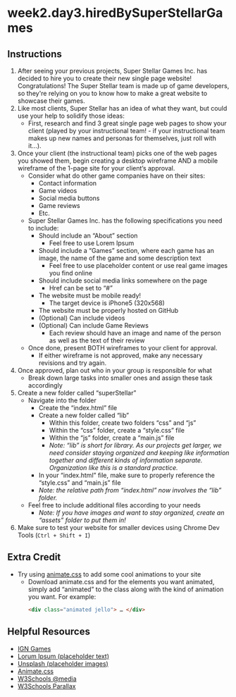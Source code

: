 # week2.day3.hiredBySuperStellarGames

## Instructions
1. After seeing your previous projects, Super Stellar Games Inc. has decided to hire you to create their new single page website! Congratulations! The Super Stellar team is made up of game developers, so they're relying on you to know how to make a great website to showcase their games.
2. Like most clients, Super Stellar has an idea of what they want, but could use your help to solidify those ideas:
   - First, research and find 3 great single page web pages to show your client (played by your instructional team! - if your instructional team makes up new names and personas for themselves, just roll with it...).
3. Once your client (the instructional team) picks one of the web pages you showed them, begin creating a desktop wireframe AND a mobile wireframe of the 1-page site for your client’s approval.
   - Consider what do other game companies have on their sites:
     - Contact information
     - Game videos
     - Social media buttons
     - Game reviews
     - Etc.
   - Super Stellar Games Inc. has the following specifications you need to include:
     - Should include an “About” section
       - Feel free to use Lorem Ipsum
     - Should include a “Games” section, where each game has an image, the name of the game and some description text
       - Feel free to use placeholder content or use real game images you find online
     - Should include social media links somewhere on the page
       - Href can be set to “#”
     - The website must be mobile ready!
       - The target device is iPhone5 (320x568)
     - The website must be properly hosted on GitHub
     - (Optional) Can include videos
     - (Optional) Can include Game Reviews
       - Each review should have an image and name of the person as well as the text of their review
   - Once done, present BOTH wireframes to your client for approval.
     - If either wireframe is not approved, make any necessary revisions and try again.
4. Once approved, plan out who in your group is responsible for what
   - Break down large tasks into smaller ones and assign these task accordingly
5. Create a new folder called “superStellar”
   - Navigate into the folder
     - Create the “index.html” file
     - Create a new folder called “lib”
       - Within this folder, create two folders “css” and “js”
       - Within the “css” folder, create a “style.css” file
       - Within the “js” folder, create a “main.js” file
       - *Note: “lib” is short for library. As our projects get larger, we need consider staying organized and keeping like information together and different kinds of information separate. Organization like this is a standard practice.*
     - In your “index.html” file, make sure to properly reference the “style.css” and “main.js” file
     - *Note: the relative path from “index.html” now involves the “lib” folder.*
   - Feel free to include additional files according to your needs
     - *Note: If you have images and want to stay organized, create an “assets” folder to put them in!*
6. Make sure to test your website for smaller devices using Chrome Dev Tools (`Ctrl + Shift + I`)


## Extra Credit
- Try using [animate.css](https://daneden.github.io/animate.css/) to add some cool animations to your site
  - Download animate.css and for the elements you want animated, simply add “animated” to the class along with the kind of animation you want. For example:
    ```html
    <div class="animated jello"> … </div>
    ```

## Helpful Resources
- [IGN Games](http://www.ign.com/)
- [Lorum Ipsum (placeholder text)](http://www.lipsum.com/)
- [Unsplash (placeholder images)](https://unsplash.it/)
- [Animate.css](https://daneden.github.io/animate.css/)
- [W3Schools @media](https://www.w3schools.com/cssref/css3_pr_mediaquery.asp)
- [W3Schools Parallax](https://www.w3schools.com/howto/howto_css_parallax.asp)
